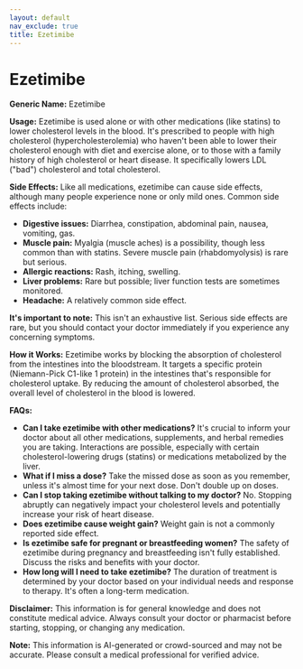 ```yaml
---
layout: default
nav_exclude: true
title: Ezetimibe
---
```


# Ezetimibe

**Generic Name:** Ezetimibe

**Usage:**  Ezetimibe is used alone or with other medications (like statins) to lower cholesterol levels in the blood.  It's prescribed to people with high cholesterol (hypercholesterolemia) who haven't been able to lower their cholesterol enough with diet and exercise alone, or to those with a family history of high cholesterol or heart disease.  It specifically lowers LDL ("bad") cholesterol and total cholesterol.

**Side Effects:**  Like all medications, ezetimibe can cause side effects, although many people experience none or only mild ones.  Common side effects include:

* **Digestive issues:**  Diarrhea, constipation, abdominal pain, nausea, vomiting, gas.
* **Muscle pain:**  Myalgia (muscle aches) is a possibility, though less common than with statins.  Severe muscle pain (rhabdomyolysis) is rare but serious.
* **Allergic reactions:**  Rash, itching, swelling.
* **Liver problems:**  Rare but possible; liver function tests are sometimes monitored.
* **Headache:** A relatively common side effect.

**It's important to note:**  This isn't an exhaustive list.  Serious side effects are rare, but you should contact your doctor immediately if you experience any concerning symptoms.


**How it Works:** Ezetimibe works by blocking the absorption of cholesterol from the intestines into the bloodstream.  It targets a specific protein (Niemann-Pick C1-like 1 protein) in the intestines that's responsible for cholesterol uptake. By reducing the amount of cholesterol absorbed, the overall level of cholesterol in the blood is lowered.

**FAQs:**

* **Can I take ezetimibe with other medications?**  It's crucial to inform your doctor about all other medications, supplements, and herbal remedies you are taking.  Interactions are possible, especially with certain cholesterol-lowering drugs (statins) or medications metabolized by the liver.
* **What if I miss a dose?** Take the missed dose as soon as you remember, unless it's almost time for your next dose. Don't double up on doses.
* **Can I stop taking ezetimibe without talking to my doctor?**  No.  Stopping abruptly can negatively impact your cholesterol levels and potentially increase your risk of heart disease.
* **Does ezetimibe cause weight gain?** Weight gain is not a commonly reported side effect.
* **Is ezetimibe safe for pregnant or breastfeeding women?**  The safety of ezetimibe during pregnancy and breastfeeding isn't fully established.  Discuss the risks and benefits with your doctor.
* **How long will I need to take ezetimibe?**  The duration of treatment is determined by your doctor based on your individual needs and response to therapy.  It's often a long-term medication.


**Disclaimer:** This information is for general knowledge and does not constitute medical advice. Always consult your doctor or pharmacist before starting, stopping, or changing any medication.


**Note:** This information is AI-generated or crowd-sourced and may not be accurate. Please consult a medical professional for verified advice.